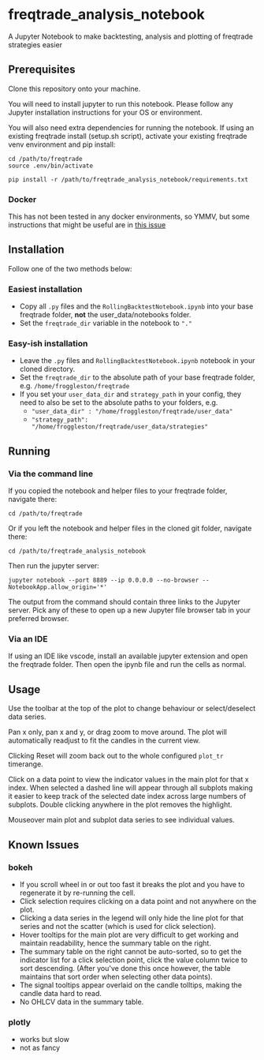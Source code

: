 # freqtrade_analysis_notebook

A Jupyter Notebook to make backtesting, analysis and plotting of freqtrade strategies easier

## Prerequisites

Clone this repository onto your machine.

You will need to install jupyter to run this notebook. Please follow any Jupyter installation instructions for your OS or environment.

You will also need extra dependencies for running the notebook. If using an existing freqtrade install (setup.sh script), activate your existing freqtrade venv environment and pip install:

```
cd /path/to/freqtrade
source .env/bin/activate

pip install -r /path/to/freqtrade_analysis_notebook/requirements.txt
```

### Docker

This has not been tested in any docker environments, so YMMV, but some instructions that might be useful are in [this issue](https://github.com/froggleston/freqtrade_analysis_notebook/issues/1)

## Installation

Follow one of the two methods below:

### Easiest installation

- Copy all `.py` files and the `RollingBacktestNotebook.ipynb` into your base freqtrade folder, **not** the user_data/notebooks folder.
- Set the `freqtrade_dir` variable in the notebook to `"."`

### Easy-ish installation

- Leave the `.py` files and `RollingBacktestNotebook.ipynb` notebook in your cloned directory.
- Set the `freqtrade_dir` to the absolute path of your base freqtrade folder, e.g. `/home/froggleston/freqtrade`
- If you set your `user_data_dir` and `strategy_path` in your config, they need to also be set to the absolute paths to your folders, e.g.
  - `"user_data_dir" : "/home/froggleston/freqtrade/user_data"`
  - `"strategy_path": "/home/froggleston/freqtrade/user_data/strategies"`

## Running

### Via the command line

If you copied the notebook and helper files to your freqtrade folder, navigate there:

```
cd /path/to/freqtrade
```

Or if you left the notebook and helper files in the cloned git folder, navigate there:

```
cd /path/to/freqtrade_analysis_notebook
```

Then run the jupyter server:

```
jupyter notebook --port 8889 --ip 0.0.0.0 --no-browser --NotebookApp.allow_origin='*'
```

The output from the command should contain three links to the Jupyter server.
Pick any of these to open up a new Jupyter file browser tab in your preferred browser.

### Via an IDE

If using an IDE like vscode, install an available jupyter extension and open the freqtrade folder. Then open the ipynb file and run the cells as normal.

## Usage

Use the toolbar at the top of the plot to change behaviour or select/deselect data series.

Pan x only, pan x and y, or drag zoom to move around. The plot will automatically readjust to fit the candles in the current view.

Clicking Reset will zoom back out to the whole configured `plot_tr` timerange.

Click on a data point to view the indicator values in the main plot for that x index. When selected a dashed line will appear through all subplots making it easier to keep track of the selected date index across large numbers of subplots. Double clicking anywhere in the plot removes the highlight.

Mouseover main plot and subplot data series to see individual values.

## Known Issues

### bokeh

- If you scroll wheel in or out too fast it breaks the plot and you have to regenerate it by re-running the cell.
- Click selection requires clicking on a data point and not anywhere on the plot.
- Clicking a data series in the legend will only hide the line plot for that series and not the scatter (which is used for click selection).
- Hover tooltips for the main plot are very difficult to get working and maintain readability, hence the summary table on the right.
- The summary table on the right cannot be auto-sorted, so to get the indicator list for a click selection point, click the value column twice to sort descending. (After you've done this once however, the table maintains that sort order when selecting other data points). 
- The signal tooltips appear overlaid on the candle tolltips, making the candle data hard to read.
- No OHLCV data in the summary table.

### plotly

- works but slow
- not as fancy